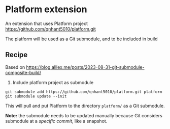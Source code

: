 # Platform extension
An extension that uses Platform project https://github.com/qnhant5010/platform.git

The platform will be used as a Git submodule, and to be included in build

## Recipe
Based on https://blog.alllex.me/posts/2023-08-31-git-submodule-composite-build/
1. Include platform project as submodule
````shell
git submodule add https://github.com/qnhant5010/platform.git platform
git submodule update --init
````
This will pull and put Platform to the directory ``platform/`` as a Git submodule.

**Note:** the submodule needs to be updated manually because Git considers submodule at a _specific commit_, like a
snapshot.